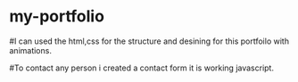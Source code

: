 # my-portfolio

#I can used the html,css for the structure and desining for this portfoilo with animations.

#To contact any person i created a contact form it is working javascript.
